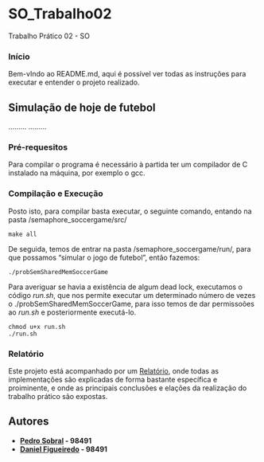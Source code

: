 # SO_Trabalho02
Trabalho Prático 02 - SO

###  Início
Bem-vIndo ao README.md, aqui é possível ver todas as instruções para executar e entender o projeto realizado.

## Simulação de hoje de futebol
 
 .........
 .........

### Pré-requesitos 
Para compilar o programa é necessário à partida ter um compilador de C instalado na máquina, por exemplo o gcc.

### Compilação e Execução
Posto isto, para compilar basta executar, o seguinte comando, entando na pasta /semaphore_soccergame/src/ 
```
make all
```

De seguida, temos de entrar na pasta /semaphore_soccergame/run/, para que possamos “simular o jogo de futebol”, então fazemos:
```
./probSemSharedMemSoccerGame
```
Para averiguar se havia a existência de algum dead lock, executamos o código *run.sh*, que nos permite executar um determinado número de vezes o ./probSemSharedMemSoccerGame, para isso temos de dar permissoões ao *run.sh* e posteriormente executá-lo.
```
chmod u+x run.sh
./run.sh
```

### Relatório
Este projeto está acompanhado por um [Relatório](/Relatório), onde todas as implementações são explicadas de forma bastante específica e proiminente, e onde as principais conclusões e elações da realização do trabalho prático são expostas.

## Autores

 - **[Pedro Sobral](https://github.com/TheScorpoi) - 98491**
 - **[Daniel Figueiredo](https://github.com/daniff15) - 98491**
